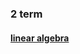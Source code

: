 ### 2 term

#### [linear algebra](https://github.com/MegaVerkruzo/synopsis/tree/master/2%20term/linear%20algebra)


